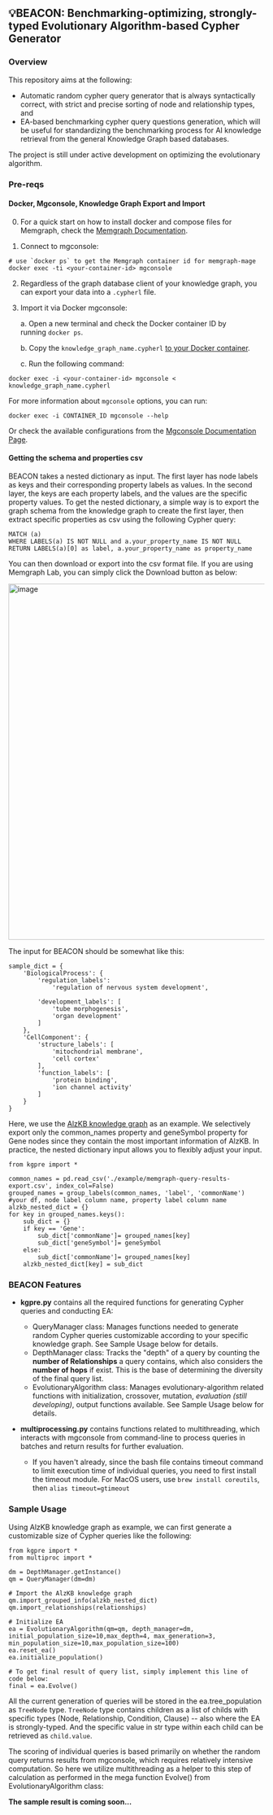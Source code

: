 ## 💡BEACON: Benchmarking-optimizing, strongly-typed Evolutionary Algorithm-based Cypher Generator
### Overview
This repository aims at the following:
- Automatic random cypher query generator that is always syntactically correct, with strict and precise sorting of node and relationship types, and
- EA-based benchmarking cypher query questions generation, which will be useful for standardizing the benchmarking process for AI knowledge retrieval from the general Knowledge Graph based databases.

The project is still under active development on optimizing the evolutionary algorithm. 

### Pre-reqs
#### Docker, Mgconsole, Knowledge Graph Export and Import
0. For a quick start on how to install docker and compose files for Memgraph, check the [Memgraph Documentation](https://memgraph.com/docs/getting-started).

1. Connect to mgconsole:
```
# use `docker ps` to get the Memgraph container id for memgraph-mage
docker exec -ti <your-container-id> mgconsole
```
2. Regardless of the graph database client of your knowledge graph, you can export your data into a `.cypherl` file.

4. Import it via Docker mgconsole:

    a. Open a new terminal and check the Docker container ID by running `docker ps`.
  
    b. Copy the `knowledge_graph_name.cypherl` [to your Docker container](https://memgraph.com/docs/getting-started/first-steps-with-docker#copy-files-from-and-to-a-docker-container).
  
    c. Run the following command:
```
docker exec -i <your-container-id> mgconsole < knowledge_graph_name.cypherl
```

For more information about `mgconsole` options, you can run:
```
docker exec -i CONTAINER_ID mgconsole --help
```

Or check the available configurations from the [Mgconsole Documentation Page](https://memgraph.com/docs/getting-started/cli).

#### Getting the schema and properties csv
BEACON takes a nested dictionary as input. The first layer has node labels as keys and their corresponding property labels as values. In the second layer, the keys are each property labels, and the values are the specific property values. To get the nested dictionary, a simple way is to export the graph schema from the knowledge graph to create the first layer, then extract specific properties as csv using the following Cypher query:

```
MATCH (a)
WHERE LABELS(a) IS NOT NULL and a.your_property_name IS NOT NULL
RETURN LABELS(a)[0] as label, a.your_property_name as property_name
```
You can then download or export into the csv format file. If you are using Memgraph Lab, you can simply click the Download button as below:

<img width="700" alt="image" src="https://github.com/user-attachments/assets/8681b107-f037-4d13-a90d-5342da0da06c">

The input for BEACON should be somewhat like this:
```
sample_dict = {
    'BiologicalProcess': {
        'regulation_labels': 
            'regulation of nervous system development',

        'development_labels': [
            'tube morphogenesis',
            'organ development'
        ]
    },
    'CellComponent': {
        'structure_labels': [
            'mitochondrial membrane',
            'cell cortex'
        ],
        'function_labels': [
            'protein binding',
            'ion channel activity'
        ]
    }
}
```

Here, we use the [AlzKB knowledge graph](https://github.com/EpistasisLab/AlzKB/tree/master) as an example. We selectively export only the common_names property and geneSymbol property for Gene nodes since they contain the most important information of AlzKB. In practice, the nested dictionary input allows you to flexibly adjust your input.

```
from kgpre import *

common_names = pd.read_csv('./example/memgraph-query-results-export.csv', index_col=False)
grouped_names = group_labels(common_names, 'label', 'commonName') #your df, node label column name, property label column name
alzkb_nested_dict = {}
for key in grouped_names.keys():
    sub_dict = {}
    if key == 'Gene':
        sub_dict['commonName']= grouped_names[key]
        sub_dict['geneSymbol']= geneSymbol
    else:
        sub_dict['commonName']= grouped_names[key]
    alzkb_nested_dict[key] = sub_dict
```

### BEACON Features
- **kgpre.py** contains all the required functions for generating Cypher queries and conducting EA:

  	- QueryManager class: Manages functions needed to generate random Cypher queries customizable according to your specific knowledge graph. See Sample Usage below for details.
  	- DepthManager class: Tracks the "depth" of a query by counting the **number of Relationships** a query contains, which also considers the **number of hops** if exist. This is the base of determining the diversity of the final query list.
  	- EvolutionaryAlgorithm class: Manages evolutionary-algorithm related functions with initialization, crossover, mutation, *evaluation (still developing)*, output functions available. See Sample Usage below for details.
  	  
- **multiprocessing.py** contains functions related to multithreading, which interacts with mgconsole from command-line to process queries in batches and return results for further evaluation.
    - If you haven't already, since the bash file contains timeout command to limit execution time of individual queries, you need to first install the timeout module. For MacOS users, use `brew install coreutils`, then `alias timeout=gtimeout`


### Sample Usage
Using AlzKB knowledge graph as example, we can first generate a customizable size of Cypher queries like the following:

```
from kgpre import *
from multiproc import *

dm = DepthManager.getInstance()
qm = QueryManager(dm=dm)

# Import the AlzKB knowledge graph
qm.import_grouped_info(alzkb_nested_dict)
qm.import_relationships(relationships)  

# Initialize EA
ea = EvolutionaryAlgorithm(qm=qm, depth_manager=dm, initial_population_size=10,max_depth=4, max_generation=3, min_population_size=10,max_population_size=100)
ea.reset_ea()
ea.initialize_population()

# To get final result of query list, simply implement this line of code below:
final = ea.Evolve()
```
All the current generation of queries will be stored in the ea.tree_population as `TreeNode` type. `TreeNode` type contains children as a list of childs with specific types (Node, Relationship, Condition, Clause) -- also where the EA is strongly-typed. And the specific value in str type within each child can be retrieved as `child.value`. 

The scoring of individual queries is based primarily on whether the random query returns results from mgconsole, which requires relatively intensive computation. So here we utilize multithreading as a helper to this step of calculation as performed in the mega function Evolve() from EvolutionaryAlgorithm class:


**The sample result is coming soon...**







